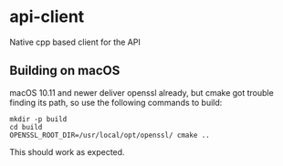 # api-client
Native cpp based client for the API


## Building on macOS

macOS 10.11 and newer deliver openssl already, but cmake got trouble finding its path, so use the following commands to build:

```
mkdir -p build
cd build
OPENSSL_ROOT_DIR=/usr/local/opt/openssl/ cmake ..
```

This should work as expected.
